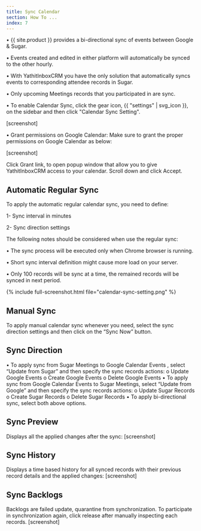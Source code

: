 ```yaml
---
title: Sync Calendar
section: How To ...
index: 7
---
```


•	{{ site.product }} provides a bi-directional sync of events between Google & Sugar.

•	Events created and edited in either platform will automatically be synced to the other hourly. 

•	With YathitInboxCRM you have the only solution that automatically syncs events to corresponding attendee records in Sugar.

•	Only upcoming Meetings records that you participated in are sync.

•	To enable Calendar Sync, click the gear icon, {{ "settings" | svg_icon }}, on the sidebar and then click "Calendar Sync Setting". 

[screenshot]

•	Grant permissions on Google Calendar: Make sure to grant the proper permissions on Google Calendar as below:

[screenshot]

Click Grant link, to open popup window that allow you to give YathitInboxCRM access to your calendar. Scroll down and click Accept.


## Automatic Regular Sync 
To apply the automatic regular calendar sync, you need to define:

 1-	Sync interval in minutes

 2-	Sync direction settings

The following notes should be considered when use the regular sync: 

 •	The sync process will be executed only when Chrome browser is running.

 •	Short sync interval definition might cause more load on your server.

 •	Only 100 records will be sync at a time, the remained records will be synced in next period.


{% include full-screenshot.html file="calendar-sync-setting.png" %}


## Manual Sync
 To apply manual calendar sync whenever you need, select the sync direction settings and then click on the “Sync Now” button.
 
 
## Sync Direction

•	To apply sync from Sugar Meetings to Google Calendar Events , select “Update from Sugar” and then specify the sync records actions:
  o	Update Google Events
  o	Create Google Events
  o	Delete Google Events
•	To apply sync from Google Calendar Events to Sugar Meetings, select “Update from Google” and then specify the sync records actions:
  o	Update Sugar Records
  o	Create Sugar Records
  o	Delete Sugar Records
•	To apply bi-directional sync, select both above options.


## Sync Preview
Displays all the applied changes after the sync:
[screenshot]


## Sync History
Displays a time based history for all synced records with their previous record details and the applied changes:
[screenshot]


## Sync Backlogs
Backlogs are failed update, quarantine from synchronization. To participate in synchronization again, click release after manually inspecting each records.
[screenshot]
